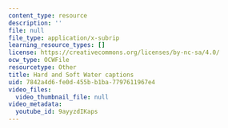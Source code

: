 ```yaml
---
content_type: resource
description: ''
file: null
file_type: application/x-subrip
learning_resource_types: []
license: https://creativecommons.org/licenses/by-nc-sa/4.0/
ocw_type: OCWFile
resourcetype: Other
title: Hard and Soft Water captions
uid: 7842a4d6-fe0d-455b-b1ba-7797611967e4
video_files:
  video_thumbnail_file: null
video_metadata:
  youtube_id: 9ayyzdIKaps
---
```

